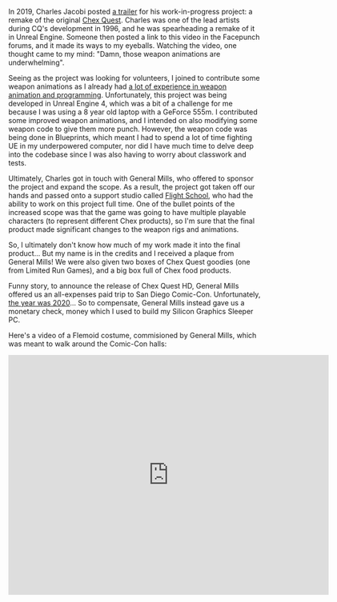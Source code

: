 In 2019, Charles Jacobi posted [a trailer](https://www.youtube.com/watch?v=JDblwrDDGc8) for his work-in-progress project: a remake of the original [Chex Quest](https://en.wikipedia.org/wiki/Chex_Quest). Charles was one of the lead artists during CQ's development in 1996, and he was spearheading a remake of it in Unreal Engine. Someone then posted a link to this video in the Facepunch forums, and it made its ways to my eyeballs. Watching the video, one thought came to my mind: "Damn, those weapon animations are underwhelming".

Seeing as the project was looking for volunteers, I joined to contribute some weapon animations as I already had [a lot of experience in weapon animation and programming](../../projects.html#gmod). Unfortunately, this project was being developed in Unreal Engine 4, which was a bit of a challenge for me because I was using a 8 year old laptop with a GeForce 555m. I contributed some improved weapon animations, and I intended on also modifying some weapon code to give them more punch. However, the weapon code was being done in Blueprints, which meant I had to spend a lot of time fighting UE in my underpowered computer, nor did I have much time to delve deep into the codebase since I was also having to worry about classwork and tests.

Ultimately, Charles got in touch with General Mills, who offered to sponsor the project and expand the scope. As a result, the project got taken off our hands and passed onto a support studio called [Flight School](https://www.flightschoolstudio.com/chex-quest), who had the ability to work on this project full time. One of the bullet points of the increased scope was that the game was going to have multiple playable characters (to represent different Chex products), so I'm sure that the final product made significant changes to the weapon rigs and animations.

So, I ultimately don't know how much of my work made it into the final product... But my name is in the credits and I received a plaque from General Mills! We were also given two boxes of Chex Quest goodies (one from Limited Run Games), and a big box full of Chex food products.

Funny story, to announce the release of Chex Quest HD, General Mills offered us an all-expenses paid trip to San Diego Comic-Con. Unfortunately, [the year was 2020](https://en.wikipedia.org/wiki/COVID-19_pandemic)... So to compensate, General Mills instead gave us a monetary check, money which I used to build my Silicon Graphics Sleeper PC. 

Here's a video of a Flemoid costume, commisioned by General Mills, which was meant to walk around the Comic-Con halls:

<center>
<iframe width="640" height="480" src="https://www.youtube.com/embed/cVGcZvZIZAE?si=uKa65xqCoWPeRvaz" title="YouTube video player" frameborder="0" allow="accelerometer; autoplay; clipboard-write; encrypted-media; gyroscope; picture-in-picture; web-share" referrerpolicy="strict-origin-when-cross-origin" allowfullscreen></iframe>
</center>
